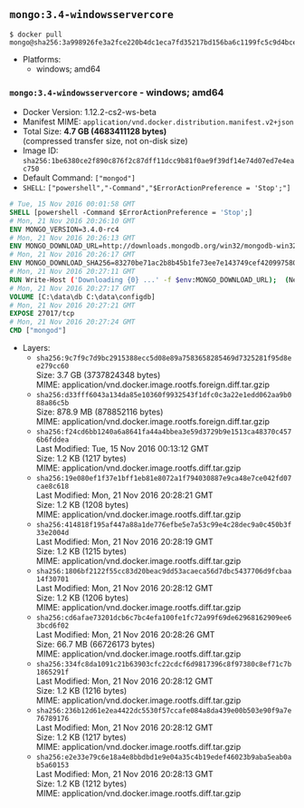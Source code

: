 ## `mongo:3.4-windowsservercore`

```console
$ docker pull mongo@sha256:3a998926fe3a2fce220b4dc1eca7fd35217bd156ba6c1199fc5c9d4bce9a5411
```

-	Platforms:
	-	windows; amd64

### `mongo:3.4-windowsservercore` - windows; amd64

-	Docker Version: 1.12.2-cs2-ws-beta
-	Manifest MIME: `application/vnd.docker.distribution.manifest.v2+json`
-	Total Size: **4.7 GB (4683411128 bytes)**  
	(compressed transfer size, not on-disk size)
-	Image ID: `sha256:1be6380ce2f890c876f2c87dff11dcc9b81f0ae9f39df14e74d07ed7e4eac750`
-	Default Command: `["mongod"]`
-	`SHELL`: `["powershell","-Command","$ErrorActionPreference = 'Stop';"]`

```dockerfile
# Tue, 15 Nov 2016 00:01:58 GMT
SHELL [powershell -Command $ErrorActionPreference = 'Stop';]
# Mon, 21 Nov 2016 20:26:10 GMT
ENV MONGO_VERSION=3.4.0-rc4
# Mon, 21 Nov 2016 20:26:13 GMT
ENV MONGO_DOWNLOAD_URL=http://downloads.mongodb.org/win32/mongodb-win32-x86_64-2008plus-ssl-3.4.0-rc4-signed.msi
# Mon, 21 Nov 2016 20:26:17 GMT
ENV MONGO_DOWNLOAD_SHA256=83270be71ac2b8b45b1fe73ee7e143749cef4209975802825b07d47b0261727e
# Mon, 21 Nov 2016 20:27:11 GMT
RUN Write-Host ('Downloading {0} ...' -f $env:MONGO_DOWNLOAD_URL); 	(New-Object System.Net.WebClient).DownloadFile($env:MONGO_DOWNLOAD_URL, 'mongo.msi'); 		Write-Host ('Verifying sha256 ({0}) ...' -f $env:MONGO_DOWNLOAD_SHA256); 	if ((Get-FileHash mongo.msi -Algorithm sha256).Hash -ne $env:MONGO_DOWNLOAD_SHA256) { 		Write-Host 'FAILED!'; 		exit 1; 	}; 		Write-Host 'Installing ...'; 	Start-Process msiexec -Wait 		-ArgumentList @( 			'/i', 			'mongo.msi', 			'/quiet', 			'/qn', 			'INSTALLLOCATION=C:\mongodb', 			'ADDLOCAL=all' 		); 	$env:PATH = 'C:\mongodb\bin;' + $env:PATH; 	[Environment]::SetEnvironmentVariable('PATH', $env:PATH, [EnvironmentVariableTarget]::Machine); 		Write-Host 'Verifying install ...'; 	Write-Host '  mongo --version'; mongo --version; 	Write-Host '  mongod --version'; mongod --version; 		Write-Host 'Removing ...'; 	Remove-Item C:\mongodb\bin\*.pdb -Force; 	Remove-Item C:\windows\installer\*.msi -Force; 	Remove-Item mongo.msi -Force; 		Write-Host 'Complete.';
# Mon, 21 Nov 2016 20:27:17 GMT
VOLUME [C:\data\db C:\data\configdb]
# Mon, 21 Nov 2016 20:27:21 GMT
EXPOSE 27017/tcp
# Mon, 21 Nov 2016 20:27:24 GMT
CMD ["mongod"]
```

-	Layers:
	-	`sha256:9c7f9c7d9bc2915388ecc5d08e89a7583658285469d7325281f95d8ee279cc60`  
		Size: 3.7 GB (3737824348 bytes)  
		MIME: application/vnd.docker.image.rootfs.foreign.diff.tar.gzip
	-	`sha256:d33fff6043a134da85e10360f9932543f1dfc0c3a22e1edd062aa9b088a86c5b`  
		Size: 878.9 MB (878852116 bytes)  
		MIME: application/vnd.docker.image.rootfs.foreign.diff.tar.gzip
	-	`sha256:f24cd6bb1240a6a8641fa44a4bbea3e59d3729b9e1513ca48370c4576b6fddea`  
		Last Modified: Tue, 15 Nov 2016 00:13:12 GMT  
		Size: 1.2 KB (1217 bytes)  
		MIME: application/vnd.docker.image.rootfs.diff.tar.gzip
	-	`sha256:19e080ef1f37e1bff1eb81e8072a1f794030887e9ca48e7ce042fd07cae8c618`  
		Last Modified: Mon, 21 Nov 2016 20:28:21 GMT  
		Size: 1.2 KB (1208 bytes)  
		MIME: application/vnd.docker.image.rootfs.diff.tar.gzip
	-	`sha256:414818f195af447a88a1de776efbe5e7a53c99e4c28dec9a0c450b3f33e2004d`  
		Last Modified: Mon, 21 Nov 2016 20:28:19 GMT  
		Size: 1.2 KB (1215 bytes)  
		MIME: application/vnd.docker.image.rootfs.diff.tar.gzip
	-	`sha256:1806bf2122f55cc83d20beac9dd53acaeca56d7dbc5437706d9fcbaa14f30701`  
		Last Modified: Mon, 21 Nov 2016 20:28:12 GMT  
		Size: 1.2 KB (1206 bytes)  
		MIME: application/vnd.docker.image.rootfs.diff.tar.gzip
	-	`sha256:cd6afae73201dcb6c7bc4efa100fe1fc72a99f69de62968162909ee63bcd6f02`  
		Last Modified: Mon, 21 Nov 2016 20:28:26 GMT  
		Size: 66.7 MB (66726173 bytes)  
		MIME: application/vnd.docker.image.rootfs.diff.tar.gzip
	-	`sha256:334fc8da1091c21b63903cfc22cdcf6d9817396c8f97380c8ef71c7b1865291f`  
		Last Modified: Mon, 21 Nov 2016 20:28:12 GMT  
		Size: 1.2 KB (1216 bytes)  
		MIME: application/vnd.docker.image.rootfs.diff.tar.gzip
	-	`sha256:236b12d61e2ea4422dc5530f57ccafe084a8da439e00b503e90f9a7e76789176`  
		Last Modified: Mon, 21 Nov 2016 20:28:12 GMT  
		Size: 1.2 KB (1217 bytes)  
		MIME: application/vnd.docker.image.rootfs.diff.tar.gzip
	-	`sha256:e2e33e79c6e18a4e8bbdbd1e9e04a35c4b19edef46023b9aba5eab0ab5a60153`  
		Last Modified: Mon, 21 Nov 2016 20:28:13 GMT  
		Size: 1.2 KB (1212 bytes)  
		MIME: application/vnd.docker.image.rootfs.diff.tar.gzip

